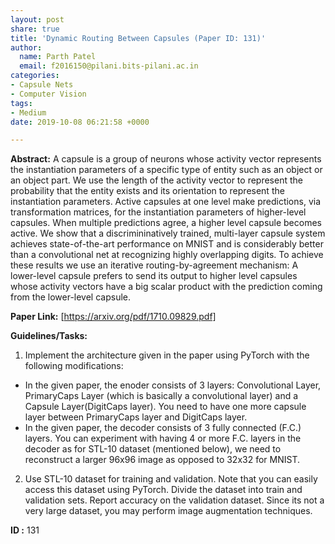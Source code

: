 ```yaml
---
layout: post
share: true
title: 'Dynamic Routing Between Capsules (Paper ID: 131)'
author:
  name: Parth Patel
  email: f2016150@pilani.bits-pilani.ac.in
categories:
- Capsule Nets
- Computer Vision
tags:
- Medium
date: 2019-10-08 06:21:58 +0000

---
```

**Abstract:** A capsule is a group of neurons whose activity vector represents the instantiation
parameters of a specific type of entity such as an object or an object part. We use
the length of the activity vector to represent the probability that the entity exists and
its orientation to represent the instantiation parameters. Active capsules at one level
make predictions, via transformation matrices, for the instantiation parameters of
higher-level capsules. When multiple predictions agree, a higher level capsule
becomes active. We show that a discrimininatively trained, multi-layer capsule
system achieves state-of-the-art performance on MNIST and is considerably better
than a convolutional net at recognizing highly overlapping digits. To achieve these
results we use an iterative routing-by-agreement mechanism: A lower-level capsule
prefers to send its output to higher level capsules whose activity vectors have a big
scalar product with the prediction coming from the lower-level capsule.

**Paper Link:** [https://arxiv.org/pdf/1710.09829.pdf]

**Guidelines/Tasks:**

1. Implement the architecture given in the paper using PyTorch with the following modifications: 
- In the given paper, the enoder consists of 3 layers: Convolutional Layer, PrimaryCaps Layer (which is basically a convolutional layer) and a Capsule Layer(DigitCaps layer). You need to have one more capsule layer between PrimaryCaps layer and DigitCaps layer. 
- In the given paper, the decoder consists of 3 fully connected (F.C.) layers. You can experiment with having 4 or more F.C. layers in the decoder as for STL-10 dataset (mentioned below), we need to reconstruct a larger 96x96 image as opposed to 32x32 for MNIST.
2. Use STL-10 dataset for training and validation. Note that you can easily access this dataset using PyTorch. Divide the dataset into train and validation sets. Report accuracy on the validation dataset. Since its not a very large dataset, you may perform image augmentation techniques.

**ID :** 131
